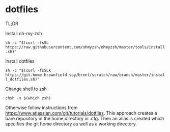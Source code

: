 dotfiles
========

TL;DR

Install oh-my-zsh

```sh -c "$(curl -fsSL https://raw.githubusercontent.com/ohmyzsh/ohmyzsh/master/tools/install.sh)"```

Install dotfiles

```sh -c "$(curl -fsSLk https://git.home.brownfield.soy/brent/scratch/raw/branch/master/install_dotfiles.sh)"```

Change shell to zsh

```chsh -s $(which zsh)```

Otherwise follow instructions from https://www.atlassian.com/git/tutorials/dotfiles.
This approach creates a bare repository in the home directory in .cfg. Then an alias
is created which specifies the git home directory as well as a working directory.
